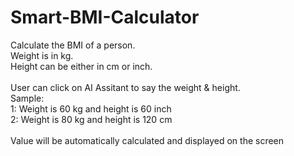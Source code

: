 # Smart-BMI-Calculator

Calculate the BMI of a person. <br>
Weight is in kg. <br>
Height can be either in cm or inch.
<br><br>
User can click on AI Assitant to say the weight & height.<br>
Sample:<br>
1: Weight is 60 kg and height is 60 inch<br>
2: Weight is 80 kg and height is 120 cm<br>
<br>
Value will be automatically calculated and displayed on the screen
